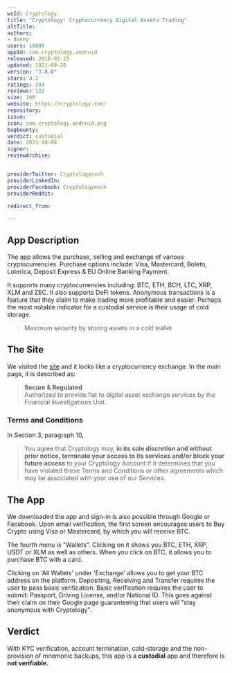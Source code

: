 ```yaml
---
wsId: Cryptology
title: "Cryptology: Cryptocurrency Digital Assets Trading"
altTitle: 
authors:
- danny
users: 10000
appId: com.cryptology.android
released: 2018-03-23
updated: 2021-09-20
version: "3.0.0"
stars: 4.2
ratings: 204
reviews: 122
size: 16M
website: https://cryptology.com/
repository: 
issue: 
icon: com.cryptology.android.png
bugbounty: 
verdict: custodial
date: 2021-10-08
signer: 
reviewArchive:


providerTwitter: Cryptologyexch
providerLinkedIn: 
providerFacebook: Cryptologyexch
providerReddit: 

redirect_from:

---
```



## App Description

The app allows the purchase, selling and exchange of various cryptocurrencies. Purchase options include: Visa, Mastercard, Boleto, Loterica, Deposit Express & EU Online Banking Payment. 

It supports many cryptocurrencies including: BTC, ETH, BCH, LTC, XRP, XLM and ZEC. It also supports DeFi tokens. Anonymous transactions is a feature that they claim to make trading more profitable and easier. Perhaps the most notable indicator for a custodial service is their usage of cold storage.

> Maximum security by storing assets in a cold wallet

## The Site

We visited the [site](https://cryptology.com/) and it looks like a cryptocurrency exchange. In the main page, it is described as:

> **Secure & Regulated**<br>
  Authorized to provide fiat to digital asset exchange services by the Financial Investigations Unit.

### Terms and Conditions

In Section 3, paragraph 10,

> You agree that Cryptology may, **in its sole discretion and without prior notice, terminate your access to its services and/or block your future access** to your Cryptology Account if it determines that you have violated these Terms and Conditions or other agreements which may be associated with your use of our Services. 

## The App

We downloaded the app and sign-in is also possible through Google or Facebook. Upon email verification, the first screen encourages users to Buy Crypto using Visa or Mastercard, by which you will receive BTC.

The fourth menu is "Wallets". Clicking on it shows you BTC, ETH, XRP, USDT or XLM as well as others. When you click on BTC, it allows you to purchase BTC with a card.

Clicking on 'All Wallets' under 'Exchange' allows you to get your BTC address on the platform. Depositing, Receiving and Transfer requires the user to pass basic verification. Basic verification requires the user to submit: Passport, Driving License, and/or National ID. This goes against their claim on their Google page guaranteeing that users will "stay anonymous with Cryptology".

## Verdict

With KYC verification, account termination, cold-storage and the non-provision of mnemonic backups, this app is a **custodial** app and therefore is **not verifiable.**
